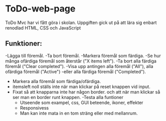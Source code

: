 # ToDo-web-page
ToDo Mvc har vi fått göra i skolan.
Uppgiften gick ut på att lära sig enbart renodlad HTML, CSS och JavaScript

## Funktioner:
-Lägga till föremål.
-Ta bort föremål.
-Markera föremål som färdiga.
-Se hur många ofärdiga föremål som återstår ("X items left").
 -Ta bort alla färdiga föremål ("Clear completed").
 -Visa upp antingen alla föremål ("All"), alla ofärdiga föremål ("Active") 
-eller alla färdiga föremål ("Completed").
- Markera alla föremål som färdiga/ofärdiga.
 - itemsleft noll ställs inte när man klickar på reset knappen vid input.
  - Fixat så att knapparna inte har någon border. och att när man klickar så ser man en border runt knappen.
   -Testa alla funtioner
    - Utseende som exampel, css, GUI beteende, ikoner, effekter
    - Responsivess
    - Man kan inte mata in en tom sträng eller med mellanrum.
    
